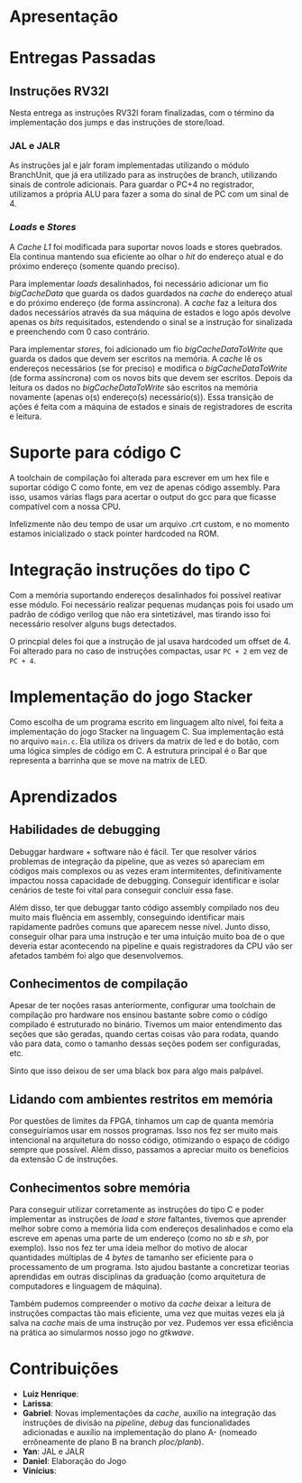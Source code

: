 # Apresentação

# Entregas Passadas

## Instruções RV32I

Nesta entrega as instruções RV32I foram finalizadas, com o término da implementação dos jumps e das instruções de store/load.

### JAL e JALR

As instruções jal e jalr foram implementadas utilizando o módulo BranchUnit, que já era utilizado para as instruções de branch, utilizando sinais de controle adicionais. Para guardar o PC+4 no registrador, utilizamos a própria ALU para fazer a soma do sinal de PC com um sinal de 4.

### _Loads_ e _Stores_

A _Cache L1_ foi modificada para suportar novos loads e stores quebrados. Ela continua mantendo sua eficiente ao olhar o _hit_ do endereço atual e do próximo endereço (somente quando preciso).

Para implementar _loads_ desalinhados, foi necessário adicionar um fio _bigCacheData_ que guarda os dados guardados na _cache_ do endereço atual e do próximo endereço (de forma assíncrona). A _cache_ faz a leitura dos dados necessários através da sua máquina de estados e logo após devolve apenas os _bits_ requisitados, estendendo o sinal se a instrução for sinalizada e preenchendo com 0 caso contrário.

Para implementar _stores_, foi adicionado um fio _bigCacheDataToWrite_ que guarda os dados que devem ser escritos na memória. A _cache_ lê os endereços necessários (se for preciso) e modifica o _bigCacheDataToWrite_ (de forma assíncrona) com os novos bits que devem ser escritos. Depois da leitura os dados no _bigCacheDataToWrite_ são escritos na memória novamente (apenas o(s) endereço(s) necessário(s)). Essa transição de ações é feita com a máquina de estados e sinais de registradores de escrita e leitura.

# Suporte para código C

A toolchain de compilação foi alterada para escrever em um hex file e suportar
código C como fonte, em vez de apenas código assembly. Para isso, usamos várias
flags para acertar o output do gcc para que ficasse compatível com a nossa CPU.

Infelizmente não deu tempo de usar um arquivo .crt custom, e no momento estamos
inicializado o stack pointer hardcoded na ROM.

# Integração instruções do tipo C

Com a memória suportando endereços desalinhados foi possível reativar esse módulo.
Foi necessário realizar pequenas mudanças pois foi usado um padrão de código
verilog que não era sintetizável, mas tirando isso foi necessário resolver alguns
bugs detectados.

O princpial deles foi que a instrução de jal usava hardcoded um offset de 4. Foi
alterado para no caso de instruções compactas, usar `PC + 2` em vez de `PC + 4`.

# Implementação do jogo Stacker

Como escolha de um programa escrito em linguagem alto nível, foi feita a implementação
do jogo Stacker na linguagem C. Sua implementação está no arquivo `main.c`.
Ela utiliza os drivers da matrix de led e do botão, com uma lógica simples de código em C.
A estrutura principal é o Bar que representa a barrinha que se move na matrix de LED.

# Aprendizados

## Habilidades de debugging

Debuggar hardware + software não é fácil. Ter que resolver vários problemas de
integração da pipeline, que as vezes só apareciam em códigos mais complexos ou
as vezes eram intermitentes, definitivamente impactou nossa capacidade de
debugging. Conseguir identificar e isolar cenários de teste foi vital para
conseguir concluir essa fase.

Além disso, ter que debuggar tanto código assembly compilado nos deu muito mais
fluência em assembly, conseguindo identificar mais rapidamente padrões comuns
que aparecem nesse nível. Junto disso, conseguir olhar para uma instrução e ter
uma intuição muito boa de o que deveria estar acontecendo na pipeline e quais
registradores da CPU vão ser afetados também foi algo que desenvolvemos.

## Conhecimentos de compilação

Apesar de ter noções rasas anteriormente, configurar uma toolchain de compilação
pro hardware nos ensinou bastante sobre como o código compilado é estruturado no
binário. Tivemos um maior entendimento das seções que são geradas, quando certas
coisas vão para rodata, quando vão para data, como o tamanho dessas seções podem
ser configuradas, etc.

Sinto que isso deixou de ser uma black box para algo mais palpável.

## Lidando com ambientes restritos em memória

Por questões de limites da FPGA, tínhamos um cap de quanta memória conseguiríamos
usar em nossos programas. Isso nos fez ser muito mais intencional na arquitetura
do nosso código, otimizando o espaço de código sempre que possível. Além disso,
passamos a apreciar muito os benefícios da extensão C de instruções.

## Conhecimentos sobre memória

Para conseguir utilizar corretamente as instruções do tipo C e poder implementar as instruções de _load_ e _store_ faltantes, tivemos que aprender melhor sobre como a memória lida com endereços desalinhados e como ela escreve em apenas uma parte de um endereço (como no _sb_ e _sh_, por exemplo). Isso nos fez ter uma ideia melhor do motivo de alocar quantidades múltiplas de 4 _bytes_ de tamanho ser eficiente para o processamento de um programa. Isto ajudou bastante a concretizar teorias aprendidas em outras disciplinas da graduação (como arquitetura de computadores e linguagem de máquina).

Também pudemos compreender o motivo da _cache_ deixar a leitura de instruções compactas tão mais eficiente, uma vez que muitas vezes ela já salva na _cache_ mais de uma instrução por vez. Pudemos ver essa eficiência na prática ao simularmos nosso jogo no _gtkwave_.

# Contribuições

- **Luiz Henrique**:
- **Larissa**:
- **Gabriel**: Novas implementações da _cache_, auxílio na integração das instruções de divisão na _pipeline_, _debug_ das funcionalidades adicionadas e auxílio na implementação do plano A- (nomeado errôneamente de plano B na branch _ploc/planb_).
- **Yan**: JAL e JALR
- **Daniel**: Elaboração do Jogo
- **Vinícius**:
